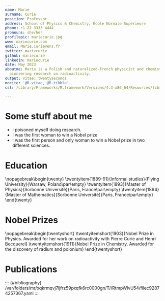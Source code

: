 ```yaml
---
name: Marie
surname: Curie
position: Professor
address: School of Physics & Chemistry, École Normale Supérieure
phone: +1 22 3333 4444
pronouns: she/her
profilepic: mariecurie.jpg
www: mariecurie.com
email: Marie.Curie@ens.fr
twitter: mariecurie
github: mariecurie
linkedin: mariecurie
date: May 2023
aboutme: Marie is a Polish and naturalized-French physicist and chemist who conducts
  pioneering research on radioactivity.
output: vitae::twentyseconds
nocite: '@R-vitae, @R-tibble'
csl: /Library/Frameworks/R.framework/Versions/4.3-x86_64/Resources/library/vitae/vitae.csl

---
```




# Some stuff about me

 * I poisoned myself doing research.
 * I was the first woman to win a Nobel prize
 * I was the first person and only woman to win a Nobel prize in two different sciences.

# Education

\nopagebreak\begin{twenty}
	\twentyitem{1889-91}{Informal studies}{Flying University}{Warsaw, Poland\par\empty}
	\twentyitem{1893}{Master of Physics}{Sorbonne Université}{Paris, France\par\empty}
	\twentyitem{1894}{Master of Mathematics}{Sorbonne Université}{Paris, France\par\empty}
\end{twenty}

# Nobel Prizes

\nopagebreak\begin{twentyshort}
	\twentyitemshort{1903}{Nobel Prize in Physics. Awarded for her work on radioactivity with Pierre Curie and Henri Becquerel}
	\twentyitemshort{1911}{Nobel Prize in Chemistry. Awarded for the discovery of radium and polonium}
\end{twentyshort}

# Publications


::: {#bibliography}
/var/folders/mr/xqkrmqvj7ljfrz59pxqfk6rc0000gn/T//RtmpWlvU54/filec92874257367.yaml
:::


